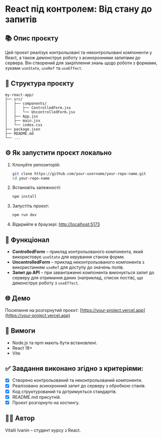 # React під контролем: Від стану до запитів

## 📚 Опис проєкту

Цей проєкт реалізує контрольовані та неконтрольовані компоненти у React, а також демонструє роботу з асинхронними запитами до сервера. Він створений для закріплення знань щодо роботи з формами, хуками `useState`, `useRef` та `useEffect`.

## 📁 Структура проєкту

```
my-react-app/
├── src/
│   ├── components/
│   │   ├── ControlledForm.jsx
│   │   └── UncontrolledForm.jsx
│   ├── App.jsx
│   ├── main.jsx
│   └── index.css
├── package.json
├── README.md
└── ...
```

## ⚙️ Як запустити проєкт локально

1. Клонуйте репозиторій:

   ```bash
   git clone https://github.com/your-username/your-repo-name.git
   cd your-repo-name
   ```

2. Встановіть залежності:

   ```bash
   npm install
   ```

3. Запустіть проєкт:

   ```bash
   npm run dev
   ```

4. Відкрийте в браузері: [http://localhost:5173](http://localhost:5173)

## 🧩 Функціонал

- **ControlledForm** – приклад контрольованого компонента, який використовує `useState` для керування станом форми.
- **UncontrolledForm** – приклад неконтрольованого компонента з використанням `useRef` для доступу до значень полів.
- **Запит до API** – при завантаженні компонента виконується запит до серверу для отримання даних (наприклад, список постів), що демонструє роботу з `useEffect`.

## 🌐 Демо

Посилання на розгорнутий проєкт: [https://your-project.vercel.app](https://your-project.vercel.app)

## 📌 Вимоги

- Node.js та npm мають бути встановлені.
- React 18+
- Vite

## ✅ Завдання виконано згідно з критеріями:

- [x] Створено контрольований та неконтрольований компоненти.
- [x] Реалізовано асинхронний запит до серверу з обробкою станів.
- [x] Код структурований та дотримується стандартів.
- [x] README.md присутній.
- [x] Проєкт розгорнуто на хостингу.

## 👨‍💻 Автор

Vitalii Ivanin – студент курсу з React.